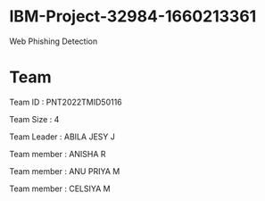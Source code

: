 # IBM-Project-32984-1660213361
Web Phishing Detection

# Team 

Team ID : PNT2022TMID50116

Team Size : 4

Team Leader : ABILA JESY J

Team member : ANISHA R

Team member : ANU PRIYA M

Team member : CELSIYA M

